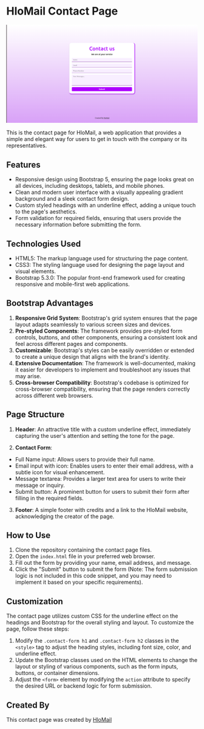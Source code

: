 # HloMail Contact Page

![HloMail Contact Page](Contact-3.png)

This is the contact page for HloMail, a web application that provides a simple and elegant way for users to get in touch with the company or its representatives.

## Features

- Responsive design using Bootstrap 5, ensuring the page looks great on all devices, including desktops, tablets, and mobile phones.
- Clean and modern user interface with a visually appealing gradient background and a sleek contact form design.
- Custom styled headings with an underline effect, adding a unique touch to the page's aesthetics.
- Form validation for required fields, ensuring that users provide the necessary information before submitting the form.

## Technologies Used

- HTML5: The markup language used for structuring the page content.
- CSS3: The styling language used for designing the page layout and visual elements.
- Bootstrap 5.3.0: The popular front-end framework used for creating responsive and mobile-first web applications.

## Bootstrap Advantages

1. **Responsive Grid System**: Bootstrap's grid system ensures that the page layout adapts seamlessly to various screen sizes and devices.
2. **Pre-styled Components**: The framework provides pre-styled form controls, buttons, and other components, ensuring a consistent look and feel across different pages and components.
3. **Customizable**: Bootstrap's styles can be easily overridden or extended to create a unique design that aligns with the brand's identity.
4. **Extensive Documentation**: The framework is well-documented, making it easier for developers to implement and troubleshoot any issues that may arise.
5. **Cross-browser Compatibility**: Bootstrap's codebase is optimized for cross-browser compatibility, ensuring that the page renders correctly across different web browsers.

## Page Structure

1. **Header**: An attractive title with a custom underline effect, immediately capturing the user's attention and setting the tone for the page.

2. **Contact Form**:
  - Full Name input: Allows users to provide their full name.
  - Email input with icon: Enables users to enter their email address, with a subtle icon for visual enhancement.
  - Message textarea: Provides a larger text area for users to write their message or inquiry.
  - Submit button: A prominent button for users to submit their form after filling in the required fields.

3. **Footer**: A simple footer with credits and a link to the HloMail website, acknowledging the creator of the page.

## How to Use

1. Clone the repository containing the contact page files.
2. Open the `index.html` file in your preferred web browser.
3. Fill out the form by providing your name, email address, and message.
4. Click the "Submit" button to submit the form (Note: The form submission logic is not included in this code snippet, and you may need to implement it based on your specific requirements).

## Customization

The contact page utilizes custom CSS for the underline effect on the headings and Bootstrap for the overall styling and layout. To customize the page, follow these steps:

1. Modify the `.contact-form h1` and `.contact-form h2` classes in the `<style>` tag to adjust the heading styles, including font size, color, and underline effect.
2. Update the Bootstrap classes used on the HTML elements to change the layout or styling of various components, such as the form inputs, buttons, or container dimensions.
3. Adjust the `<form>` element by modifying the `action` attribute to specify the desired URL or backend logic for form submission.

## Created By

This contact page was created by [HloMail](https://nexrof.in)

